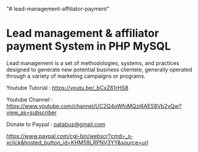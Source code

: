 "# lead-management-affiliator-payment"

Lead management & affiliator payment System in PHP MySQL
=========================================================

Lead management is a set of methodologies, systems, and practices designed to generate new potential business clientele, generally operated through a variety of marketing campaigns or programs.


Youtube Tutorial : https://youtu.be/_bCxZ61rHS8

Youtube Channel : https://www.youtube.com/channel/UC2Q4oWfoMQzi6AES8Vb2vQw?view_as=subscriber

Donate to Paypal : patabuz@gmail.com

https://www.paypal.com/cgi-bin/webscr?cmd=_s-xclick&hosted_button_id=KHM59LRPNV3YY&source=url
